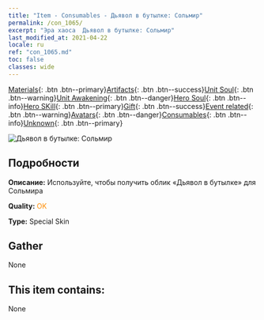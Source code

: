 ```yaml
---
title: "Item - Consumables - Дьявол в бутылке: Сольмир"
permalink: /con_1065/
excerpt: "Эра хаоса  Дьявол в бутылке: Сольмир"
last_modified_at: 2021-04-22
locale: ru
ref: "con_1065.md"
toc: false
classes: wide
---
```

 [Materials](/ItemsRU/){: .btn .btn--primary}[Artifacts](/ItemsRU/Artifacts/){: .btn .btn--success}[Unit Soul](/ItemsRU/UnitSoul/){: .btn .btn--warning}[Unit Awakening](/ItemsRU/UnitAwakening/){: .btn .btn--danger}[Hero Soul](/ItemsRU/HeroSoul/){: .btn .btn--info}[Hero SKill](/ItemsRU/HeroSkill/){: .btn .btn--primary}[Gift](/ItemsRU/Gift/){: .btn .btn--success}[Event related](/ItemsRU/Events/){: .btn .btn--warning}[Avatars](/ItemsRU/Avatars/){: .btn .btn--danger}[Consumables](/ItemsRU/Consumables/){: .btn .btn--info}[Unknown](/ItemsRU/Unknown/){: .btn .btn--primary}

 ![Дьявол в бутылке: Сольмир](/images/h/h_Solmyr2.jpg)

## Подробности
 **Описание:** Используйте, чтобы получить облик «Дьявол в бутылке» для Сольмира

 **Quality:** <span style="color: #FF8C00">OK</span>

 **Type:** Special Skin

## Gather

  None

## This item contains:

  None

